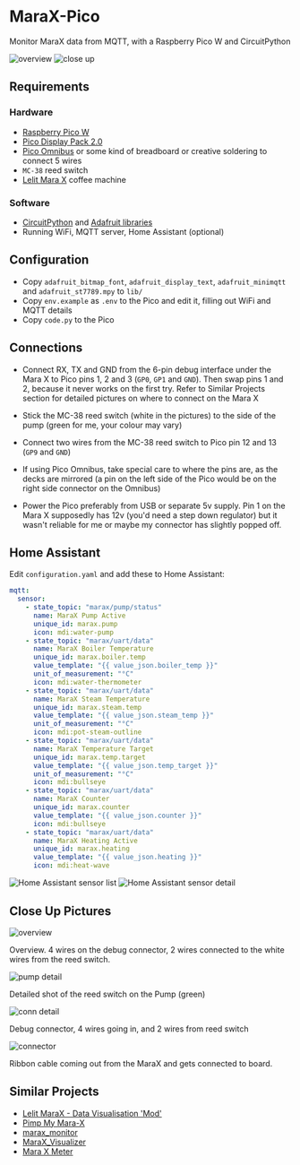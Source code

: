 # MaraX-Pico

Monitor MaraX data from MQTT, with a Raspberry Pico W and CircuitPython

![overview](./doc/overall.jpeg)
![close up](./doc/close_up.jpeg)

## Requirements

### Hardware

- [Raspberry Pico W](https://shop.pimoroni.com/products/raspberry-pi-pico-w)
- [Pico Display Pack 2.0](https://shop.pimoroni.com/products/pico-display-pack-2-0)
- [Pico Omnibus](https://shop.pimoroni.com/products/pico-omnibus) or some kind of breadboard or creative soldering to connect 5 wires
- `MC-38` reed switch
- [Lelit Mara X](https://lelit.com/product/marax-pl62x/) coffee machine

### Software
- [CircuitPython](https://circuitpython.org/board/raspberry_pi_pico_w/) and [Adafruit libraries](https://github.com/adafruit/circuitpython)
- Running WiFi, MQTT server, Home Assistant (optional)

## Configuration

- Copy `adafruit_bitmap_font`, `adafruit_display_text`, `adafruit_minimqtt` and `adafruit_st7789.mpy` to `lib/`
- Copy `env.example` as `.env` to the Pico and edit it, filling out WiFi and MQTT details
- Copy `code.py` to the Pico

## Connections

- Connect RX, TX and GND from the 6-pin debug interface under the Mara X to Pico pins 1, 2 and 3 (`GP0`, `GP1` and `GND`). Then swap pins 1 and 2, because it never works on the first try. Refer to Similar Projects section for detailed pictures on where to connect on the Mara X

- Stick the MC-38 reed switch (white in the pictures) to the side of the pump (green for me, your colour may vary)

- Connect two wires from the MC-38 reed switch to Pico pin 12 and 13 (`GP9` and `GND`)

- If using Pico Omnibus, take special care to where the pins are, as the decks are mirrored (a pin on the left side of the Pico would be on the right side connector on the Omnibus)

- Power the Pico preferably from USB or separate 5v supply. Pin 1 on the Mara X supposedly has 12v (you'd need a step down regulator) but it wasn't reliable for me or maybe my connector has slightly popped off.

## Home Assistant

Edit `configuration.yaml` and add these to Home Assistant:

```yaml
mqtt:
  sensor:
    - state_topic: "marax/pump/status"
      name: MaraX Pump Active
      unique_id: marax.pump
      icon: mdi:water-pump
    - state_topic: "marax/uart/data"
      name: MaraX Boiler Temperature
      unique_id: marax.boiler.temp
      value_template: "{{ value_json.boiler_temp }}"
      unit_of_measurement: "°C"
      icon: mdi:water-thermometer
    - state_topic: "marax/uart/data"
      name: MaraX Steam Temperature
      unique_id: marax.steam.temp
      value_template: "{{ value_json.steam_temp }}"
      unit_of_measurement: "°C"
      icon: mdi:pot-steam-outline
    - state_topic: "marax/uart/data"
      name: MaraX Temperature Target
      unique_id: marax.temp.target
      value_template: "{{ value_json.temp_target }}"
      unit_of_measurement: "°C"
      icon: mdi:bullseye
    - state_topic: "marax/uart/data"
      name: MaraX Counter
      unique_id: marax.counter
      value_template: "{{ value_json.counter }}"
      icon: mdi:bullseye
    - state_topic: "marax/uart/data"
      name: MaraX Heating Active
      unique_id: marax.heating
      value_template: "{{ value_json.heating }}"
      icon: mdi:heat-wave
```

![Home Assistant sensor list](./doc/ha-sensors-sm.png)
![Home Assistant sensor detail](./doc/ha-detail-sm.png)

## Close Up Pictures

![overview](./doc/innards_overview.jpeg)

Overview. 4 wires on the debug connector, 2 wires connected to the white wires from the reed switch.

![pump detail](./doc/innards_pump.jpeg)

Detailed shot of the reed switch on the Pump (green)

![conn detail](./doc/innards_connector.jpeg)

Debug connector, 4 wires going in, and 2 wires from reed switch

![connector](./doc/connector.jpeg)

Ribbon cable coming out from the MaraX and gets connected to board.

## Similar Projects

- [Lelit MaraX - Data Visualisation 'Mod'](https://www.home-barista.com/espresso-machines/lelit-marax-data-visualisation-mod-t66187.html)
- [Pimp My Mara-X](https://github.com/michelhe/pimp-my-marax)
- [marax_monitor](https://github.com/bancbanus/marax_monitor)
- [MaraX_Visualizer](https://gitlab.com/jousis/marax_visualizer)
- [Mara X Meter](https://github.com/Jerey/mara-x-meter)
